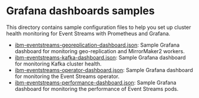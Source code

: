 # Grafana dashboards samples
This directory contains sample configuration files to help you set up cluster health monitoring for Event Streams with Prometheus and Grafana.
- [ibm-eventstreams-georeplication-dashboard.json](./ibm-eventstreams-georeplication-dashboard.yaml): Sample Grafana dashboard for monitoring geo-replication and MirrorMaker2 workers.
- [ibm-eventstreams-kafka-dashboard.json](./ibm-eventstreams-kafka-dashboard.json): Sample Grafana dashboard for monitoring Kafka cluster health.
- [ibm-eventstreams-operator-dashboard.json](./ibm-eventstreams-operator-dashboard.json): Sample Grafana dashboard for monitoring the Event Streams operator.
- [ibm-eventstreams-performance-dashboard.json](./ibm-eventstreams-performance-dashboard.json): Sample Grafana dashboard for monitoring the performance of Event Streams pods.
